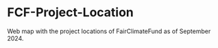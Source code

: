 # FCF-Project-Location
Web map with the project locations of FairClimateFund as of September 2024. 
